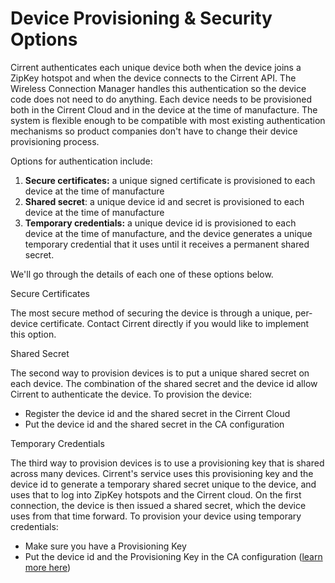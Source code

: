 ﻿# Device Provisioning & Security Options

Cirrent authenticates each unique device both when the device joins a ZipKey hotspot and when the device connects to the Cirrent API. The Wireless Connection Manager handles this authentication so the device code does not need to do anything. Each device needs to be provisioned both in the Cirrent Cloud and in the device at the time of manufacture. The system is flexible enough to be compatible with most existing authentication mechanisms so product companies don't have to change their device provisioning process.

Options for authentication include:

1.  **Secure certificates:**  a unique signed certificate is provisioned to each device at the time of manufacture
2.  **Shared secret**: a unique device id and secret is provisioned to each device at the time of manufacture
3.  **Temporary credentials:**  a unique device id is provisioned to each device at the time of manufacture, and the device generates a unique temporary credential that it uses until it receives a permanent shared secret.

We'll go through the details of each one of these options below.

Secure Certificates

The most secure method of securing the device is through a unique, per-device certificate. Contact Cirrent directly if you would like to implement this option.

Shared Secret

The second way to provision devices is to put a unique shared secret on each device. The combination of the shared secret and the device id allow Cirrent to authenticate the device. To provision the device:

-   Register the device id and the shared secret in the Cirrent Cloud
-   Put the device id and the shared secret in the CA configuration

Temporary Credentials

The third way to provision devices is to use a provisioning key that is shared across many devices. Cirrent's service uses this provisioning key and the device id to generate a temporary shared secret unique to the device, and uses that to log into ZipKey hotspots and the Cirrent cloud. On the first connection, the device is then issued a shared secret, which the device uses from that time forward. To provision your device using temporary credentials:

-   Make sure you have a Provisioning Key
-   Put the device id and the Provisioning Key in the CA configuration ([learn more here](https://support.cirrent.com/hc/en-us/articles/115000084846))
